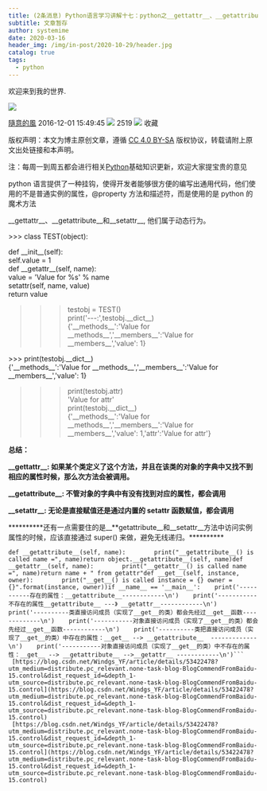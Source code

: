 ```yaml
---
title: (2条消息) Python语言学习讲解十七：python之__gettattr__、__getattribute__和__setattr__详解_随意的风的专栏-CSDN博客
subtitle: 文章暂存
author: systemime
date: 2020-03-16
header_img: /img/in-post/2020-10-29/header.jpg
catalog: true
tags:
  - python
---
```


欢迎来到我的世界.

<!-- more -->

![](https://csdnimg.cn/release/blogv2/dist/pc/img/original.png)

[隨意的風](https://blog.csdn.net/Windgs_YF) 2016-12-01 15:49:45 ![](https://csdnimg.cn/release/blogv2/dist/pc/img/articleReadEyes.png)
 2519 ![](https://csdnimg.cn/release/blogv2/dist/pc/img/tobarCollect.png)
 收藏 

版权声明：本文为博主原创文章，遵循 [CC 4.0 BY-SA](http://creativecommons.org/licenses/by-sa/4.0/) 版权协议，转载请附上原文出处链接和本声明。

注：每周一到周五都会进行相关[Python](http://lib.csdn.net/base/11)基础知识更新，欢迎大家提宝贵的意见

python 语言提供了一种挂钩，使得开发者能够很方便的编写出通用代码，他们使用的不是普通实例的属性，@property 方法和描述符，而是使用的是 python 的魔术方法

\_\_gettattr\_\_、\_\_getattribute\_\_和\_\_setattr\_\_, 他们属于动态行为。

\>>> class TEST(object):

def \_\_init\_\_(self):  
self.value = 1  
def \_\_getattr\_\_(self, name):  
value = 'Value for %s' % name  
setattr(self, name, value)  
return value  
>>> testobj = TEST()  
>>> print('---:',testobj.\_\_dict\_\_)  
{'\_\_methods\_\_':'Value for \_\_methods\_\_','\_\_members\_\_':'Value for \_\_members\_\_','value': 1}

\>>> print(testobj.\_\_dict\_\_)  
{'\_\_methods\_\_':'Value for \_\_methods\_\_','\_\_members\_\_':'Value for \_\_members\_\_','value': 1}  
>>> print(testobj.attr)  
'Value for attr'  
>>> print(testobj.\_\_dict\_\_)  
{'\_\_methods\_\_':'Value for \_\_methods\_\_','\_\_members\_\_':'Value for \_\_members\_\_','value': 1,'attr':'Value for attr'}

**总结：** 

**\_\_gettattr\_\_: 如果某个类定义了这个方法，并且在该类的对象的字典中又找不到相应的属性时候，那么次方法会被调用。** 

**\_\_getattribute\_\_: 不管对象的字典中有没有找到对应的属性，都会调用**

**\_\_setattr\_\_: 无论是直接赋值还是通过内置的 setattr 函数赋值，都会调用**

**\*\*\*\*\*\*\*\*还有一点需要住的是\_\_**getattribute\_\_和\_\_setattr\_\_方法中访问实例属性的时候，应该直接通过 super() 来做，避免无线递归。\*\*\*\*\*\*\*\*\*\*

````null
def __getattribute__(self, name):        print("__getattribute__() is called name =", name)return object.__getattribute__(self, name)def __getattr__(self, name):        print("__getattr__() is called name =", name)return name + " from getattr"def __get__(self, instance, owner):        print("__get__() is called instance = {} owner = {}".format(instance, owner))if __name__ == '__main__':    print('-----------存在的属性：__getattribute__------------\n')    print('-----------不存在的属性__getattribute__ ---》 __getattr__------------\n')    print('----------类直接访问成员（实现了__get__的类）都会先经过__get__函数-------------\n')    print('-----------对象直接访问成员（实现了__get__的类）都会先经过__get__函数------------\n')    print('----------类把直接访问成员（实现了__get__的类）中存在的属性：__get__ --> __getattribute__  -------------\n')    print('-----------对象直接访问成员（实现了__get__的类）中不存在的属性：__get__ --> __getattribute__ -->__getattr__ ------------\n')``` 
 [https://blog.csdn.net/Windgs_YF/article/details/53422478?utm_medium=distribute.pc_relevant.none-task-blog-BlogCommendFromBaidu-15.control&dist_request_id=&depth_1-utm_source=distribute.pc_relevant.none-task-blog-BlogCommendFromBaidu-15.control](https://blog.csdn.net/Windgs_YF/article/details/53422478?utm_medium=distribute.pc_relevant.none-task-blog-BlogCommendFromBaidu-15.control&dist_request_id=&depth_1-utm_source=distribute.pc_relevant.none-task-blog-BlogCommendFromBaidu-15.control) 
 [https://blog.csdn.net/Windgs_YF/article/details/53422478?utm_medium=distribute.pc_relevant.none-task-blog-BlogCommendFromBaidu-15.control&dist_request_id=&depth_1-utm_source=distribute.pc_relevant.none-task-blog-BlogCommendFromBaidu-15.control](https://blog.csdn.net/Windgs_YF/article/details/53422478?utm_medium=distribute.pc_relevant.none-task-blog-BlogCommendFromBaidu-15.control&dist_request_id=&depth_1-utm_source=distribute.pc_relevant.none-task-blog-BlogCommendFromBaidu-15.control)
````
